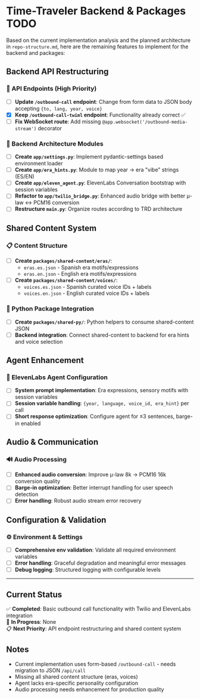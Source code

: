 # Time-Traveler Backend & Packages TODO

Based on the current implementation analysis and the planned architecture in `repo-structure.md`, here are the remaining features to implement for the backend and packages:

## Backend API Restructuring

### 🔄 API Endpoints (High Priority)
- [ ] **Update `/outbound-call` endpoint**: Change from form data to JSON body accepting `{to, lang, year, voice}`
- [x] **Keep `/outbound-call-twiml` endpoint**: Functionality already correct ✅
- [ ] **Fix WebSocket route**: Add missing `@app.websocket('/outbound-media-stream')` decorator

### 📁 Backend Architecture Modules
- [ ] **Create `app/settings.py`**: Implement pydantic-settings based environment loader
- [ ] **Create `app/era_hints.py`**: Module to map year → era "vibe" strings (ES/EN)
- [ ] **Create `app/eleven_agent.py`**: ElevenLabs Conversation bootstrap with session variables
- [ ] **Refactor to `app/twilio_bridge.py`**: Enhanced audio bridge with better μ-law ↔ PCM16 conversion
- [ ] **Restructure `main.py`**: Organize routes according to TRD architecture

## Shared Content System

### 📋 Content Structure
- [ ] **Create `packages/shared-content/eras/`**:
  - `eras.es.json` - Spanish era motifs/expressions
  - `eras.en.json` - English era motifs/expressions
- [ ] **Create `packages/shared-content/voices/`**:
  - `voices.es.json` - Spanish curated voice IDs + labels  
  - `voices.en.json` - English curated voice IDs + labels

### 🐍 Python Package Integration
- [ ] **Create `packages/shared-py/`**: Python helpers to consume shared-content JSON
- [ ] **Backend integration**: Connect shared-content to backend for era hints and voice selection

## Agent Enhancement

### 🤖 ElevenLabs Agent Configuration
- [ ] **System prompt implementation**: Era expressions, sensory motifs with session variables
- [ ] **Session variable handling**: `{year, language, voice_id, era_hint}` per call
- [ ] **Short response optimization**: Configure agent for ≤3 sentences, barge-in enabled

## Audio & Communication

### 🔊 Audio Processing
- [ ] **Enhanced audio conversion**: Improve μ-law 8k → PCM16 16k conversion quality
- [ ] **Barge-in optimization**: Better interrupt handling for user speech detection
- [ ] **Error handling**: Robust audio stream error recovery

## Configuration & Validation

### ⚙️ Environment & Settings
- [ ] **Comprehensive env validation**: Validate all required environment variables
- [ ] **Error handling**: Graceful degradation and meaningful error messages
- [ ] **Debug logging**: Structured logging with configurable levels

---

## Current Status
✅ **Completed**: Basic outbound call functionality with Twilio and ElevenLabs integration  
🔧 **In Progress**: None  
📋 **Next Priority**: API endpoint restructuring and shared content system

## Notes
- Current implementation uses form-based `/outbound-call` - needs migration to JSON `/api/call`
- Missing all shared content structure (eras, voices)
- Agent lacks era-specific personality configuration
- Audio processing needs enhancement for production quality
